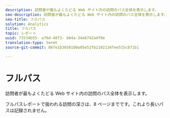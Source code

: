 ```yaml
---
description: 訪問者が最もよくたどる Web サイト内の訪問のパス全体を表示します。
seo-description: 訪問者が最もよくたどる Web サイト内の訪問のパス全体を表示します。
seo-title: フルパス
solution: Analytics
title: フルパス
topic: レポート
uuid: 73534b55- a76d-40f3- b64a-34e6742a4f0e
translation-type: tm+mt
source-git-commit: 86fe1b3650100a05e52fb2102134fee515c871b1

---
```



# フルパス

訪問者が最もよくたどる Web サイト内の訪問のパス全体を表示します。

フルパスレポートで扱われる訪問の深さは、8 ページまでです。これより長いパスは記録されません。
